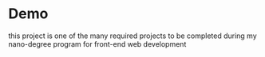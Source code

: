 # Demo

this project is one of the many required projects to be completed during my nano-degree program for front-end web development
